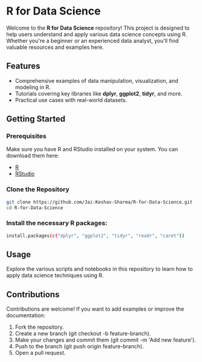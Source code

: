 # R for Data Science

Welcome to the **R for Data Science** repository! This project is designed to help users understand and apply various data science concepts using R. Whether you're a beginner or an experienced data analyst, you'll find valuable resources and examples here.

## Features
- Comprehensive examples of data manipulation, visualization, and modeling in R.
- Tutorials covering key libraries like **dplyr**, **ggplot2**, **tidyr**, and more.
- Practical use cases with real-world datasets.

## Getting Started

### Prerequisites
Make sure you have R and RStudio installed on your system. You can download them here:
- [R](https://cran.r-project.org/)
- [RStudio](https://www.rstudio.com/)

### Clone the Repository
```bash
git clone https://github.com/Jai-Keshav-Sharma/R-for-Data-Science.git
cd R-for-Data-Science
```

### Install the necessary R packages:
```bash
install.packages(c("dplyr", "ggplot2", "tidyr", "readr", "caret"))
```

## Usage
Explore the various scripts and notebooks in this repository to learn how to apply data science techniques using R.

## Contributions
Contributions are welcome! If you want to add examples or improve the documentation:

1. Fork the repository.
2. Create a new branch (git checkout -b feature-branch).
3. Make your changes and commit them (git commit -m 'Add new feature').
4. Push to the branch (git push origin feature-branch).
5. Open a pull request.
